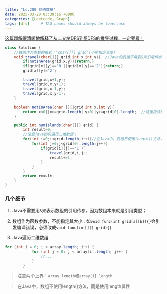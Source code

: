 ```yaml
---
title: "Lc.200 岛屿数量"
date: 2025-03-20 03:39:16 +0800
categories: [Leetcode, Graph]
tags: [dfs]     # TAG names should always be lowercase
---
```


[这篇题解很清晰地解释了从二叉树DFS到图DFS的推导过程，一定要看！](https://leetcode.cn/problems/number-of-islands/solutions/211211/dao-yu-lei-wen-ti-de-tong-yong-jie-fa-dfs-bian-li-)

```java
class Solution {
    //数组作为参数的格式："char[][] grid"(不能指定长度)
    void travel(char[][] grid,int x,int y){  //Java的数组不需要&来引用传参，因为是引用类型
        if(notInArea(grid,x,y)){return;}
        if(grid[x][y]=='0'||grid[x][y]=='2'){return;}
        grid[x][y]='2';

        travel(grid,x+1,y);
        travel(grid,x,y+1);
        travel(grid,x-1,y);
        travel(grid,x,y-1);
    }

    boolean notInArea(char [][]grid,int x,int y){
        return x<0||x>=grid.length||y<0||y>=grid[0].length;  //这里应该用x>=grid.length和y>=grid[0].length，因为下表的最大值是length-1
    }

    public int numIslands(char[][] grid) {
        int result=0;
        //注意java如何遍历二维数组！
        for(int i=0;i<grid.length;i++){//在Java中，数组不使用length()方法，而是使用length属性
            for(int j=0;j<grid[0].length;j++){
                if(grid[i][j]=='1'){
                    travel(grid,i,j);
                    result+=1;
                }
            }
        }
        return result;
    }
}
```

### 几个细节
1. Java不需要用`&`来表示数组的引用传参，因为数组本来就是引用类型；
2. 数组作为函数参数，不能指定其大小：如`void func(int grid[a][b]){}`会引发编译错误，必须改成`void func(int[][] grid){}`


3. Java遍历二维数组
```java
for (int i = 0; i < array.length; i++) {
            for (int j = 0; j < array[i].length; j++) {
                //...
            }
        }
```
>注意两个上界：`array.length`和`array[i].length`

>在Java中，数组不使用length()方法，而是使用length属性
